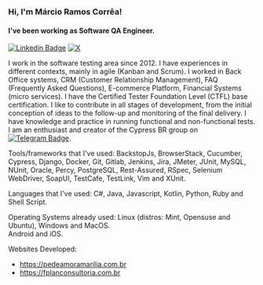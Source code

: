 ### Hi, I'm Márcio Ramos Corrêa!

#### I've been working as Software QA Engineer.

[![Linkedin Badge](https://img.shields.io/badge/LinkedIn-0077B5?style=for-the-badge&logo=linkedin&logoColor=white)](https://www.linkedin.com/in/marciorc/)
[![X](https://img.shields.io/badge/X-%23000000.svg?style=for-the-badge&logo=X&logoColor=white)](https://x.com/marciorc_)

I work in the software testing area since 2012. I have experiences in different contexts, mainly in agile (Kanban and Scrum). I worked in Back Office systems, CRM (Customer Relationship Management), FAQ (Frequently Asked Questions), E-commerce Platform, Financial Systems (micro services). I have the Certified Tester Foundation Level (CTFL) base certification. I like to contribute in all stages of development, from the initial conception of ideas to the follow-up and monitoring of the final delivery. I have knowledge and practice in running functional and non-functional tests. I am an enthusiast and creator of the Cypress BR group on [![Telegram Badge](https://img.shields.io/badge/Telegram-2CA5E0?style=for-the-badge&logo=telegram&logoColor=white)](https://t.me/cypress_br).

Tools/frameworks that I've used:
BackstopJs, BrowserStack, Cucumber, Cypress, Django, Docker, Git, Gitlab, Jenkins, Jira, JMeter, JUnit, MySQL, NUnit, Oracle, Percy, PostgreSQL, Rest-Assured, RSpec, Selenium WebDriver, SoapUI, TestCafe, TestLink, Vim and XUnit.

Languages that I've used:
C#, Java, Javascript, Kotlin, Python, Ruby and Shell Script.

Operating Systems already used:
Linux (distros: Mint, Opensuse and Ubuntu), Windows and MacOS.   
Android and iOS.

Websites Developed: 
- https://pedeamoramarilia.com.br
- https://fplanconsultoria.com.br
